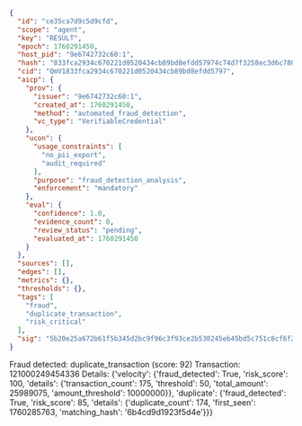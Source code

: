 ```json
{
  "id": "ce35ca7d9c5d9cfd",
  "scope": "agent",
  "key": "RESULT",
  "epoch": 1760291450,
  "host_pid": "9e6742732c60:1",
  "hash": "833fca2934c670221d0520434cb89bd8efdd57974c74d7f3258ec3d6c7801c9f",
  "cid": "QmV1833fca2934c670221d0520434cb89bd8efdd5797",
  "aicp": {
    "prov": {
      "issuer": "9e6742732c60:1",
      "created_at": 1760291450,
      "method": "automated_fraud_detection",
      "vc_type": "VerifiableCredential"
    },
    "ucon": {
      "usage_constraints": [
        "no_pii_export",
        "audit_required"
      ],
      "purpose": "fraud_detection_analysis",
      "enforcement": "mandatory"
    },
    "eval": {
      "confidence": 1.0,
      "evidence_count": 0,
      "review_status": "pending",
      "evaluated_at": 1760291450
    }
  },
  "sources": [],
  "edges": [],
  "metrics": {},
  "thresholds": {},
  "tags": [
    "fraud",
    "duplicate_transaction",
    "risk_critical"
  ],
  "sig": "5b20e25a672b61f5b345d2bc9f96c3f93ce2b530245eb45bd5c751c8cf6f2aa7"
}
```

Fraud detected: duplicate_transaction (score: 92)
Transaction: 121000249454336
Details: {'velocity': {'fraud_detected': True, 'risk_score': 100, 'details': {'transaction_count': 175, 'threshold': 50, 'total_amount': 25989075, 'amount_threshold': 10000000}}, 'duplicate': {'fraud_detected': True, 'risk_score': 85, 'details': {'duplicate_count': 174, 'first_seen': 1760285763, 'matching_hash': '6b4cd9d1923f5d4e'}}}